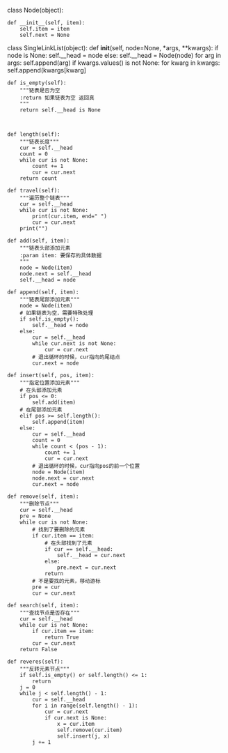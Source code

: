 class Node(object):

    def __init__(self, item):
        self.item = item
        self.next = None

class SingleLinkList(object):
    def __init__(self, node=None, *args, **kwargs):
        if node is None:
            self.__head = node
        else:
            self.__head = Node(node)
            for arg in args:
                self.append(arg)
        if kwargs.values() is not None:
            for kwarg in kwargs:
                self.append(kwargs[kwarg]


    def is_empty(self):
        """链表是否为空
        :return 如果链表为空 返回真
        """
        return self.__head is None



    def length(self):
        """链表长度"""
        cur = self.__head
        count = 0
        while cur is not None:
            count += 1
            cur = cur.next
        return count

    def travel(self):
        """遍历整个链表"""
        cur = self.__head
        while cur is not None:
            print(cur.item, end=" ")
            cur = cur.next
        print("")

    def add(self, item):
        """链表头部添加元素
        :param item: 要保存的具体数据
        """
        node = Node(item)
        node.next = self.__head
        self.__head = node

    def append(self, item):
        """链表尾部添加元素"""
        node = Node(item)
        # 如果链表为空，需要特殊处理
        if self.is_empty():
            self.__head = node
        else:
            cur = self.__head
            while cur.next is not None:
                cur = cur.next
            # 退出循环的时候，cur指向的尾结点
            cur.next = node

    def insert(self, pos, item):
        """指定位置添加元素"""
        # 在头部添加元素
        if pos <= 0:
            self.add(item)
        # 在尾部添加元素
        elif pos >= self.length():
            self.append(item)
        else:
            cur = self.__head
            count = 0
            while count < (pos - 1):
                count += 1
                cur = cur.next
            # 退出循环的时候，cur指向pos的前一个位置
            node = Node(item)
            node.next = cur.next
            cur.next = node

    def remove(self, item):
        """删除节点"""
        cur = self.__head
        pre = None
        while cur is not None:
            # 找到了要删除的元素
            if cur.item == item:
                # 在头部找到了元素
                if cur == self.__head:
                    self.__head = cur.next
                else:
                    pre.next = cur.next
                return
            # 不是要找的元素，移动游标
            pre = cur
            cur = cur.next

    def search(self, item):
        """查找节点是否存在"""
        cur = self.__head
        while cur is not None:
            if cur.item == item:
                return True
            cur = cur.next
        return False

    def reveres(self):
        """反转元素节点"""
        if self.is_empty() or self.length() <= 1:
            return
        j = 0
        while j < self.length() - 1:
            cur = self.__head
            for i in range(self.length() - 1):
                cur = cur.next
                if cur.next is None:
                    x = cur.item
                    self.remove(cur.item)
                    self.insert(j, x)
            j += 1
